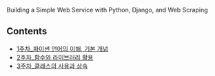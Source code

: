 Building a Simple Web Service with Python, Django, and Web Scraping

## Contents
- [1주차_파이썬 언어의 이해, 기본 개념](docs/python01.md/)
- [2주차_함수와 라이브러리 활용](docs/python02.md/)
- [3주차_클래스의 사용과 상속](docs/python03.md/)
